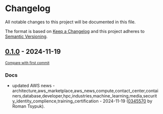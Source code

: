 # Changelog

All notable changes to this project will be documented in this file.

The format is based on [Keep a Changelog](http://keepachangelog.com/en/1.0.0/)
and this project adheres to [Semantic Versioning](http://semver.org/spec/v2.0.0.html).

<!-- insertion marker -->
## [0.1.0](https://github.com/tsypuk/aws-news/releases/tag/ver-2024-11-190.1.0) - 2024-11-19

<small>[Compare with first commit](https://github.com/tsypuk/aws-news/compare/962c5b0b2bfaaae3edc5f1f1ffad7ddc9f430e4b...ver-2024-11-19)</small>

### Docs

- updated AWS news - architecture,aws_marketplace,aws_news,compute,contact_center,containers,database,developer,hpc,industries,machine_learning,media,security_identity_complience,training_certification - 2024-11-19 ([0345570](https://github.com/tsypuk/aws-news/commit/034557062f8adbd41e0b926ac197f0ac56ee4d33) by Roman Tsypuk).

